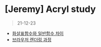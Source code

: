 # [Jeremy] Acryl study 

>21-12-23
* [화살표함수와 일반함수 차이](https://gabby-deposit-d00.notion.site/23fe058ac7884e0b8013b0a40cab6ad5)
* [브라우저 렌더링 과정](https://gabby-deposit-d00.notion.site/5e103a4099a14a0f8b3678a676bf2a85)